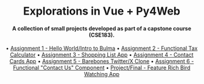 
<h1 align="center">
  Explorations in Vue + Py4Web
</h1>

<h4 align="center">A collection of small projects developed as part of a capstone course (CSE183).</h4>

<p align="center">

</p>

<p align="center">
   • <a href="https://github.com/Fryles/Vue-Py4Web/tree/main/assignment1">Assignment 1 - Hello World/Intro to Bulma</a>
   • <a href="https://github.com/Fryles/Vue-Py4Web/tree/main/assignment2">Assignment 2 - Functional Tax Calculator</a>
   • <a href="https://github.com/Fryles/Vue-Py4Web/tree/main/assignment3">Assignment 3 - Shopping List App</a>
   • <a href="https://github.com/Fryles/Vue-Py4Web/tree/main/assignment4">Assignment 4 - Contact Cards App</a>
   • <a href="https://github.com/Fryles/Vue-Py4Web/tree/main/assignment5">Assignment 5 - Barebones Twitter/X Clone</a>
   • <a href="https://github.com/Fryles/Vue-Py4Web/tree/main/assignment6">Assignment 6 - Functional "Contact Us" Component</a>
   • <a href="https://github.com/Fryles/Vue-Py4Web/tree/main/project">Project/Final - Feature Rich Bird Watching App</a>
</p>

